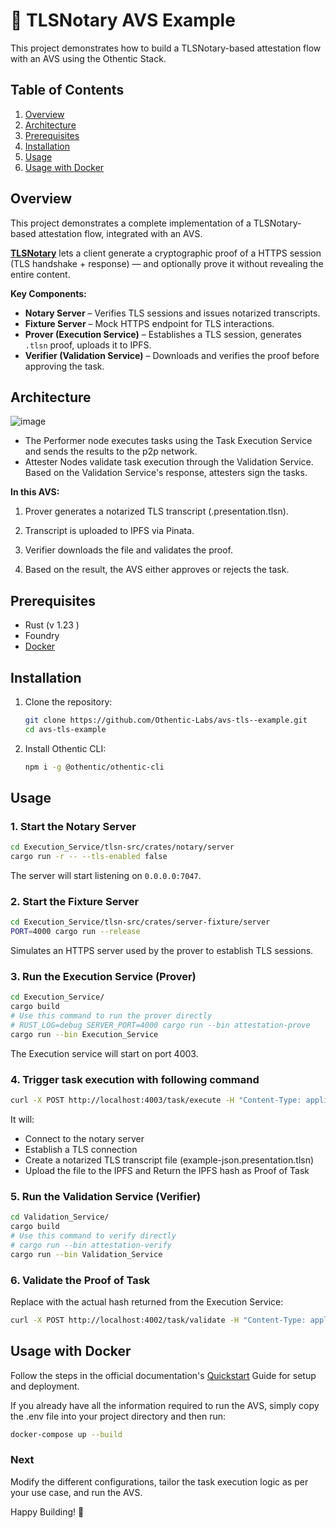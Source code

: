 # 🔐 TLSNotary AVS Example
This project demonstrates how to build a TLSNotary-based attestation flow with an AVS using the Othentic Stack.


## Table of Contents

1. [Overview](#overview)
2. [Architecture](#usage)
3. [Prerequisites](#prerequisites)
4. [Installation](#installation)
5. [Usage](#usage)
6. [Usage with Docker](#usage)

## Overview
This project demonstrates a complete implementation of a TLSNotary-based attestation flow, integrated with an AVS. 

**[TLSNotary](https://github.com/tlsnotary/tlsn)** lets a client generate a cryptographic proof of a HTTPS session (TLS handshake + response) — and optionally prove it without revealing the entire content.

**Key Components:**

- **Notary Server** – Verifies TLS sessions and issues notarized transcripts.
- **Fixture Server** – Mock HTTPS endpoint for TLS interactions.
- **Prover (Execution Service)** –  Establishes a TLS session, generates `.tlsn` proof, uploads it to IPFS.
- **Verifier (Validation Service)** – Downloads and verifies the proof before approving the task.


## Architecture

![image](https://github.com/user-attachments/assets/9c490a03-9751-4668-b9ed-c5ff109577a1)

- The Performer node executes tasks using the Task Execution Service and sends the results to the p2p network.
- Attester Nodes validate task execution through the Validation Service. Based on the Validation Service's response, attesters sign the tasks. 

**In this AVS:**

1. Prover generates a notarized TLS transcript (.presentation.tlsn).

2. Transcript is uploaded to IPFS via Pinata.

3. Verifier downloads the file and validates the proof.

4. Based on the result, the AVS either approves or rejects the task.


## Prerequisites

- Rust (v 1.23 )
- Foundry
- [Docker](https://docs.docker.com/engine/install/)

## Installation

1. Clone the repository:

   ```bash
   git clone https://github.com/Othentic-Labs/avs-tls--example.git
   cd avs-tls-example
   ```

2. Install Othentic CLI:

   ```bash
   npm i -g @othentic/othentic-cli
   ```

## Usage

### 1. Start the Notary Server
```bash
cd Execution_Service/tlsn-src/crates/notary/server
cargo run -r -- --tls-enabled false
```
The server will start listening on `0.0.0.0:7047`.

### 2. Start the Fixture Server
```bash
cd Execution_Service/tlsn-src/crates/server-fixture/server
PORT=4000 cargo run --release
```
Simulates an HTTPS server used by the prover to establish TLS sessions.

### 3. Run the Execution Service (Prover)
```bash
cd Execution_Service/
cargo build
# Use this command to run the prover directly
# RUST_LOG=debug SERVER_PORT=4000 cargo run --bin attestation-prove 
cargo run --bin Execution_Service
```
The Execution service will start on port 4003.

### 4. Trigger task execution with following command

```bash
curl -X POST http://localhost:4003/task/execute -H "Content-Type: application/json" -d "{}"
```

It will:
- Connect to the notary server
- Establish a TLS connection
- Create a notarized TLS transcript file (example-json.presentation.tlsn)
- Upload the file to the IPFS and Return the IPFS hash as Proof of Task

### 5. Run the Validation Service (Verifier)
```bash
cd Validation_Service/
cargo build
# Use this command to verify directly
# cargo run --bin attestation-verify
cargo run --bin Validation_Service
```

### 6. Validate the Proof of Task
Replace <proofOfTask> with the actual hash returned from the Execution Service:

```bash
curl -X POST http://localhost:4002/task/validate -H "Content-Type: application/json" -d '{"proofOfTask":"QmSURnBJXpcCKgahoFX559DbRreib2z9hpq4MYzwrX4v2g"}'
```


## Usage with Docker

Follow the steps in the official documentation's [Quickstart](https://docs.othentic.xyz/main/avs-framework/quick-start#steps) Guide for setup and deployment.

If you already have all the information required to run the AVS, simply copy the .env file into your project directory and then run:
```bash
docker-compose up --build
```

### Next
Modify the different configurations, tailor the task execution logic as per your use case, and run the AVS.

Happy Building! 🚀

